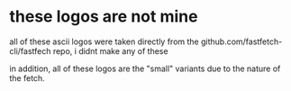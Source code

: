 # these logos are not mine
all of these ascii logos were taken directly from the github.com/fastfetch-cli/fastfech repo, i didnt make any of these

in addition, all of these logos are the "small" variants due to the nature of the fetch.